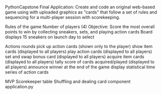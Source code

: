 PythonCapstone Final Application: Create and code an original web-based game using with uploaded graphics as "cards" that follow a set of rules and sequencing for a multi-player session with scorekeeping.

Rules of the game Number of players (4) Objective: Score the most overall points to win by collecting sneakers, sets, and playing action cards Board displays 15 sneakers on launch day to select

Actions rounds pick up action cards (shown only to the player) show item cards (displayed to all players) play action cards (displayed to all players) set and swap bonus card (displayed to all players) acquire item cards (displayed to all players) tally score of cards acquired/played (displayed to all players) announce winner at the end of the game display statistical time series of action cards

MVP Scorekeeper table Shuffling and dealing card component application.py
